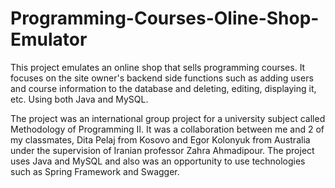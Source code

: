 # Programming-Courses-Oline-Shop-Emulator

This project emulates an online shop that sells programming courses. It focuses on the site owner's backend side functions such as adding users and course information to the database and deleting, editing, displaying it, etc. Using both Java and MySQL.

The project was an international group project for a university subject called Methodology of Programming II. It was a collaboration between me and 2 of my classmates, Dita Pelaj from Kosovo and Egor Kolonyuk from Australia under the supervision of Iranian professor Zahra Ahmadipour. The project uses Java and MySQL and also was an opportunity to use technologies such as Spring Framework and Swagger.
